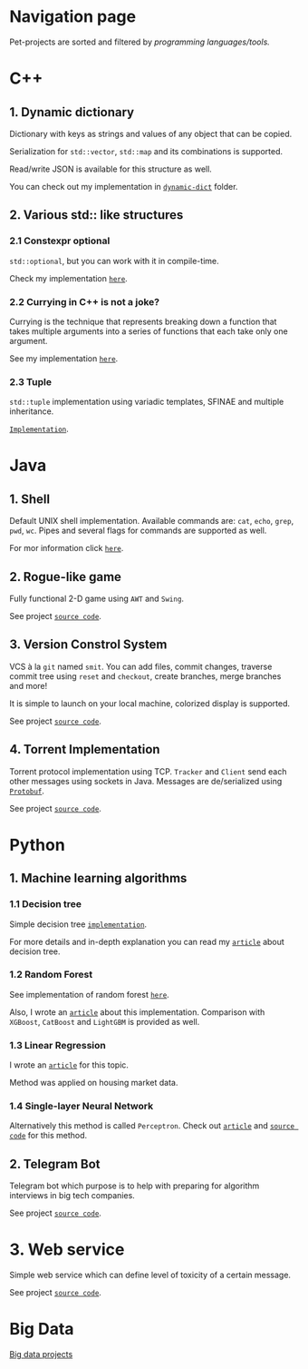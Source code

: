 # Navigation page

Pet-projects are sorted  and filtered by _programming languages/tools._
# C++
## 1. Dynamic dictionary
Dictionary with keys as strings and values of any object that can be copied. 

Serialization for `std::vector`, `std::map` 
and its combinations is supported. 

Read/write JSON is available for this structure as well.

You can check out my implementation in 
[`dynamic-dict`](https://github.com/sigmadt/pet-projects-2023/tree/master/dynamic-dict) folder.

## 2. Various std:: like structures
### 2.1 Constexpr optional
`std::optional`, but you can work with it in compile-time.

Check my implementation [`here`](https://github.com/sigmadt/pet-projects-2023/tree/master/cpp-std-structures/constexpr-optional-impl).
### 2.2 Currying in C++ is not a joke?
Currying is the technique that represents breaking  down a function 
that takes multiple arguments into a series of functions that each take only one argument.

See my implementation [`here`](https://github.com/sigmadt/pet-projects-2023/tree/master/cpp-std-structures/curry-func-impl).
### 2.3 Tuple
`std::tuple` implementation using variadic templates, SFINAE and multiple inheritance.

[`Implementation`](https://github.com/sigmadt/pet-projects-2023/tree/master/cpp-std-structures/tuple-impl).

# Java
## 1. Shell
Default UNIX shell implementation. Available commands are: `cat`, `echo`, `grep`, `pwd`, `wc`. 
Pipes and several flags for commands are supported as well.

For mor information click [`here`](https://github.com/sigmadt/pet-projects-2023/tree/master/bash-implementation).

## 2. Rogue-like game
Fully functional 2-D game using `AWT` and `Swing`.

See project [`source code`](https://github.com/sigmadt/pet-projects-2023/tree/master/rogue-like).

## 3. Version Constrol System
VCS à la `git` named `smit`. You can add files, commit changes, traverse commit tree using `reset` and `checkout`, create branches, merge branches and more! 

It is simple to launch on your local machine, colorized display is supported.

See project [`source code`](https://github.com/sigmadt/pet-projects-2023/tree/master/vcs-smit). 

## 4. Torrent Implementation
Torrent protocol implementation using TCP. `Tracker` and `Client` send each other messages using sockets in Java. Messages are de/serialized using [`Protobuf`](https://protobuf.dev/).

See project [`source code`](https://github.com/sigmadt/pet-projects-2023/tree/master/torrentino). 


# Python
## 1. Machine learning algorithms
### 1.1 Decision tree
Simple decision tree [`implementation`](https://github.com/sigmadt/pet-projects-2023/blob/master/ml-algorithms/decision-tree/decision_tree_impl.py).

For more details and in-depth explanation you can read my [`article`](https://github.com/sigmadt/pet-projects-2023/blob/master/ml-algorithms/decision-tree/article/decision_tree_article.ipynb) about decision tree.

### 1.2 Random Forest
See implementation of random forest [`here`](https://github.com/sigmadt/pet-projects-2023/blob/master/ml-algorithms/random-forest/article/module/random_forest_impl.py).

Also, I wrote an [`article`](https://github.com/sigmadt/pet-projects-2023/blob/master/ml-algorithms/random-forest/article/random_forest_article.ipynb) about this implementation. 
Comparison with `XGBoost`, `CatBoost` and `LightGBM` is provided as well.

### 1.3 Linear Regression
I wrote an [`article`](https://github.com/sigmadt/pet-projects-2023/blob/master/ml-algorithms/linear-regression/article/linear_regression_article.ipynb) for this topic.

Method was applied on housing market data.

### 1.4 Single-layer Neural Network
Alternatively this method is called `Perceptron`.
Check out [`article`](https://github.com/sigmadt/pet-projects-2023/blob/master/ml-algorithms/linear-regression/article/linear_regression_article.ipynb) 
and [`source code`](https://github.com/sigmadt/pet-projects-2023/blob/master/ml-algorithms/neural-network/article/module/perceptron.py) for this method.

## 2. Telegram Bot
Telegram bot which purpose is to help with preparing for algorithm interviews in big tech companies.

See project [`source code`](https://github.com/sigmadt/pet-projects-2023/tree/master/interview-assistant). 


# 3. Web service
Simple web service which can define level of toxicity of a certain message.

See project [`source code`](https://github.com/sigmadt/pet-projects-2023/tree/master/is-toxic-web-service).	


# Big Data
[Big data projects](https://github.com/sigmadt/pet-projects-2023/tree/master/big-data)
